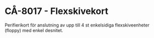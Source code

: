 # CÅ-8017 - Flexskivekort
Perifierikort för anslutning av upp till 4 st enkelsidiga flexskiveenheter (floppy) med enkel desnitet.